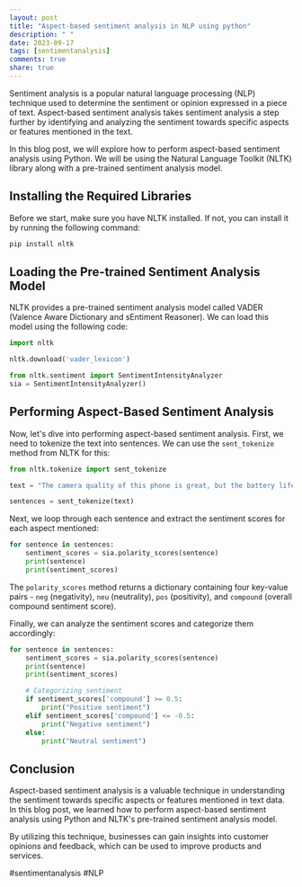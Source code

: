 ```yaml
---
layout: post
title: "Aspect-based sentiment analysis in NLP using python"
description: " "
date: 2023-09-17
tags: [sentimentanalysis]
comments: true
share: true
---
```


Sentiment analysis is a popular natural language processing (NLP) technique used to determine the sentiment or opinion expressed in a piece of text. Aspect-based sentiment analysis takes sentiment analysis a step further by identifying and analyzing the sentiment towards specific aspects or features mentioned in the text.

In this blog post, we will explore how to perform aspect-based sentiment analysis using Python. We will be using the Natural Language Toolkit (NLTK) library along with a pre-trained sentiment analysis model.

## Installing the Required Libraries

Before we start, make sure you have NLTK installed. If not, you can install it by running the following command:

```python
pip install nltk
```

## Loading the Pre-trained Sentiment Analysis Model

NLTK provides a pre-trained sentiment analysis model called VADER (Valence Aware Dictionary and sEntiment Reasoner). We can load this model using the following code:

```python
import nltk

nltk.download('vader_lexicon')

from nltk.sentiment import SentimentIntensityAnalyzer
sia = SentimentIntensityAnalyzer()
```

## Performing Aspect-Based Sentiment Analysis

Now, let's dive into performing aspect-based sentiment analysis. First, we need to tokenize the text into sentences. We can use the `sent_tokenize` method from NLTK for this:

```python
from nltk.tokenize import sent_tokenize

text = "The camera quality of this phone is great, but the battery life is disappointing."

sentences = sent_tokenize(text)
```

Next, we loop through each sentence and extract the sentiment scores for each aspect mentioned:

```python
for sentence in sentences:
    sentiment_scores = sia.polarity_scores(sentence)
    print(sentence)
    print(sentiment_scores)
```

The `polarity_scores` method returns a dictionary containing four key-value pairs - `neg` (negativity), `neu` (neutrality), `pos` (positivity), and `compound` (overall compound sentiment score). 

Finally, we can analyze the sentiment scores and categorize them accordingly:

```python
for sentence in sentences:
    sentiment_scores = sia.polarity_scores(sentence)
    print(sentence)
    print(sentiment_scores)

    # Categorizing sentiment
    if sentiment_scores['compound'] >= 0.5:
        print("Positive sentiment")
    elif sentiment_scores['compound'] <= -0.5:
        print("Negative sentiment")
    else:
        print("Neutral sentiment")
```

## Conclusion

Aspect-based sentiment analysis is a valuable technique in understanding the sentiment towards specific aspects or features mentioned in text data. In this blog post, we learned how to perform aspect-based sentiment analysis using Python and NLTK's pre-trained sentiment analysis model.

By utilizing this technique, businesses can gain insights into customer opinions and feedback, which can be used to improve products and services.

#sentimentanalysis #NLP